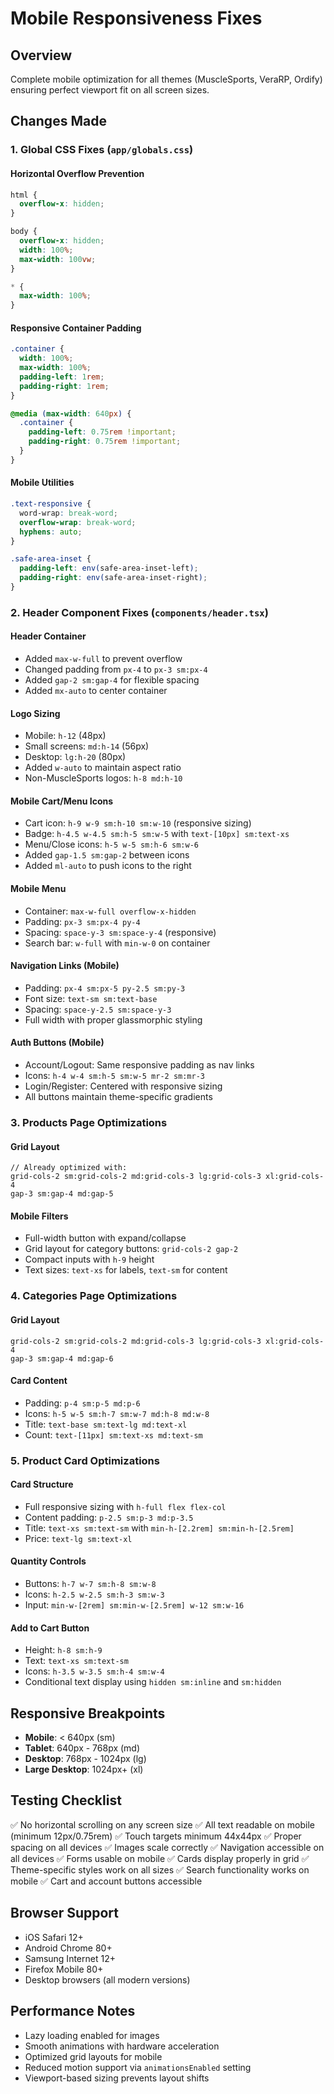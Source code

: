 # Mobile Responsiveness Fixes

## Overview
Complete mobile optimization for all themes (MuscleSports, VeraRP, Ordify) ensuring perfect viewport fit on all screen sizes.

## Changes Made

### 1. Global CSS Fixes (`app/globals.css`)

#### Horizontal Overflow Prevention
```css
html {
  overflow-x: hidden;
}

body {
  overflow-x: hidden;
  width: 100%;
  max-width: 100vw;
}

* {
  max-width: 100%;
}
```

#### Responsive Container Padding
```css
.container {
  width: 100%;
  max-width: 100%;
  padding-left: 1rem;
  padding-right: 1rem;
}

@media (max-width: 640px) {
  .container {
    padding-left: 0.75rem !important;
    padding-right: 0.75rem !important;
  }
}
```

#### Mobile Utilities
```css
.text-responsive {
  word-wrap: break-word;
  overflow-wrap: break-word;
  hyphens: auto;
}

.safe-area-inset {
  padding-left: env(safe-area-inset-left);
  padding-right: env(safe-area-inset-right);
}
```

### 2. Header Component Fixes (`components/header.tsx`)

#### Header Container
- Added `max-w-full` to prevent overflow
- Changed padding from `px-4` to `px-3 sm:px-4`
- Added `gap-2 sm:gap-4` for flexible spacing
- Added `mx-auto` to center container

#### Logo Sizing
- Mobile: `h-12` (48px)
- Small screens: `md:h-14` (56px)
- Desktop: `lg:h-20` (80px)
- Added `w-auto` to maintain aspect ratio
- Non-MuscleSports logos: `h-8 md:h-10`

#### Mobile Cart/Menu Icons
- Cart icon: `h-9 w-9 sm:h-10 sm:w-10` (responsive sizing)
- Badge: `h-4.5 w-4.5 sm:h-5 sm:w-5` with `text-[10px] sm:text-xs`
- Menu/Close icons: `h-5 w-5 sm:h-6 sm:w-6`
- Added `gap-1.5 sm:gap-2` between icons
- Added `ml-auto` to push icons to the right

#### Mobile Menu
- Container: `max-w-full overflow-x-hidden`
- Padding: `px-3 sm:px-4 py-4`
- Spacing: `space-y-3 sm:space-y-4` (responsive)
- Search bar: `w-full` with `min-w-0` on container

#### Navigation Links (Mobile)
- Padding: `px-4 sm:px-5 py-2.5 sm:py-3`
- Font size: `text-sm sm:text-base`
- Spacing: `space-y-2.5 sm:space-y-3`
- Full width with proper glassmorphic styling

#### Auth Buttons (Mobile)
- Account/Logout: Same responsive padding as nav links
- Icons: `h-4 w-4 sm:h-5 sm:w-5 mr-2 sm:mr-3`
- Login/Register: Centered with responsive sizing
- All buttons maintain theme-specific gradients

### 3. Products Page Optimizations

#### Grid Layout
```tsx
// Already optimized with:
grid-cols-2 sm:grid-cols-2 md:grid-cols-3 lg:grid-cols-3 xl:grid-cols-4
gap-3 sm:gap-4 md:gap-5
```

#### Mobile Filters
- Full-width button with expand/collapse
- Grid layout for category buttons: `grid-cols-2 gap-2`
- Compact inputs with `h-9` height
- Text sizes: `text-xs` for labels, `text-sm` for content

### 4. Categories Page Optimizations

#### Grid Layout
```tsx
grid-cols-2 sm:grid-cols-2 md:grid-cols-3 lg:grid-cols-3 xl:grid-cols-4
gap-3 sm:gap-4 md:gap-6
```

#### Card Content
- Padding: `p-4 sm:p-5 md:p-6`
- Icons: `h-5 w-5 sm:h-7 sm:w-7 md:h-8 md:w-8`
- Title: `text-base sm:text-lg md:text-xl`
- Count: `text-[11px] sm:text-xs md:text-sm`

### 5. Product Card Optimizations

#### Card Structure
- Full responsive sizing with `h-full flex flex-col`
- Content padding: `p-2.5 sm:p-3 md:p-3.5`
- Title: `text-xs sm:text-sm` with `min-h-[2.2rem] sm:min-h-[2.5rem]`
- Price: `text-lg sm:text-xl`

#### Quantity Controls
- Buttons: `h-7 w-7 sm:h-8 sm:w-8`
- Icons: `h-2.5 w-2.5 sm:h-3 sm:w-3`
- Input: `min-w-[2rem] sm:min-w-[2.5rem] w-12 sm:w-16`

#### Add to Cart Button
- Height: `h-8 sm:h-9`
- Text: `text-xs sm:text-sm`
- Icons: `h-3.5 w-3.5 sm:h-4 sm:w-4`
- Conditional text display using `hidden sm:inline` and `sm:hidden`

## Responsive Breakpoints

- **Mobile**: < 640px (sm)
- **Tablet**: 640px - 768px (md)
- **Desktop**: 768px - 1024px (lg)
- **Large Desktop**: 1024px+ (xl)

## Testing Checklist

✅ No horizontal scrolling on any screen size
✅ All text readable on mobile (minimum 12px/0.75rem)
✅ Touch targets minimum 44x44px
✅ Proper spacing on all devices
✅ Images scale correctly
✅ Navigation accessible on all devices
✅ Forms usable on mobile
✅ Cards display properly in grid
✅ Theme-specific styles work on all sizes
✅ Search functionality works on mobile
✅ Cart and account buttons accessible

## Browser Support

- iOS Safari 12+
- Android Chrome 80+
- Samsung Internet 12+
- Firefox Mobile 80+
- Desktop browsers (all modern versions)

## Performance Notes

- Lazy loading enabled for images
- Smooth animations with hardware acceleration
- Optimized grid layouts for mobile
- Reduced motion support via `animationsEnabled` setting
- Viewport-based sizing prevents layout shifts
